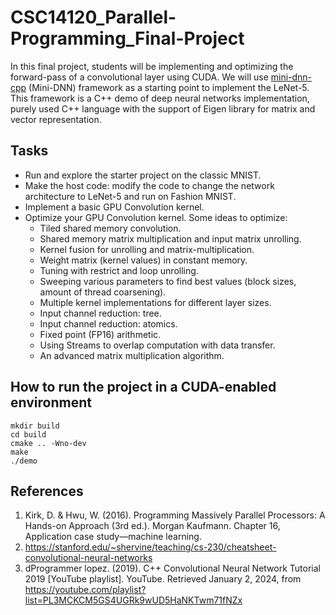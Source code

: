 # CSC14120_Parallel-Programming_Final-Project
In this final project, students will be implementing and optimizing the forward-pass of a convolutional layer using CUDA.
We will use [mini-dnn-cpp](https://github.com/iamhankai/mini-dnn-cpp) (Mini-DNN) framework as a starting point to implement the LeNet-5. This framework is a C++ demo of deep neural networks implementation, purely used C++ language with the support of Eigen library for matrix and vector representation.

## Tasks
- Run and explore the starter project on the classic MNIST.
- Make the host code: modify the code to change the network architecture to
LeNet-5 and run on Fashion MNIST.
- Implement a basic GPU Convolution kernel.
- Optimize your GPU Convolution kernel. Some ideas to optimize:
  - Tiled shared memory convolution.
  - Shared memory matrix multiplication and input matrix unrolling.
  - Kernel fusion for unrolling and matrix-multiplication.
  - Weight matrix (kernel values) in constant memory.
  - Tuning with restrict and loop unrolling.
  - Sweeping various parameters to find best values (block sizes, amount of
  thread coarsening).
  - Multiple kernel implementations for different layer sizes.
  - Input channel reduction: tree.
  - Input channel reduction: atomics.
  - Fixed point (FP16) arithmetic.
  - Using Streams to overlap computation with data transfer.
  - An advanced matrix multiplication algorithm.
## How to run the project in a CUDA-enabled environment
```
mkdir build
cd build
cmake .. -Wno-dev
make
./demo
```
## References
1. Kirk, D. & Hwu, W. (2016). Programming Massively Parallel Processors: A Hands-on Approach (3rd ed.). Morgan Kaufmann. Chapter 16, Application case study—machine learning.
2. https://stanford.edu/~shervine/teaching/cs-230/cheatsheet-convolutional-neural-networks
3. dProgrammer lopez. (2019). C++ Convolutional Neural Network Tutorial 2019 [YouTube playlist]. YouTube. Retrieved January 2, 2024, from https://youtube.com/playlist?list=PL3MCKCM5GS4UGRk9wUD5HaNKTwm71fNZx
